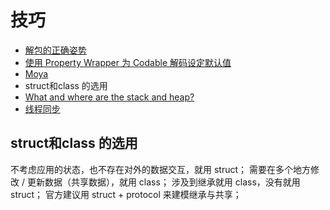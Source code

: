 # 技巧

- [解包的正确姿势](https://juejin.cn/post/6931154052776460302)
- [使用 Property Wrapper 为 Codable 解码设定默认值](https://onevcat.com/2020/11/codable-default/#default-property-wrapper-%E7%9A%84%E8%AE%BE%E8%AE%A1)
- [Moya](https://insectqy.github.io/2019/02/13/yong-rxswift-wei-controller-shou-shen-1-you-ya-de-shi-yong-wang-luo-qing-qiu-moya-shu-ju-huan-cun-cache/)
- struct和class 的选用
- [What and where are the stack and heap?](https://stackoverflow.com/questions/79923/what-and-where-are-the-stack-and-heap)
- [线程同步](https://juejin.cn/post/6934188521418653703#heading-11)

## struct和class 的选用

不考虑应用的状态，也不存在对外的数据交互，就用 struct；
需要在多个地方修改 / 更新数据（共享数据），就用 class；
涉及到继承就用 class，没有就用 struct；
官方建议用 struct + protocol 来建模继承与共享；
